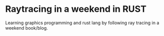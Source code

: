 # Raytracing in a weekend in RUST

Learning graphics programming and rust lang by following ray tracing in a weekend book/blog.
